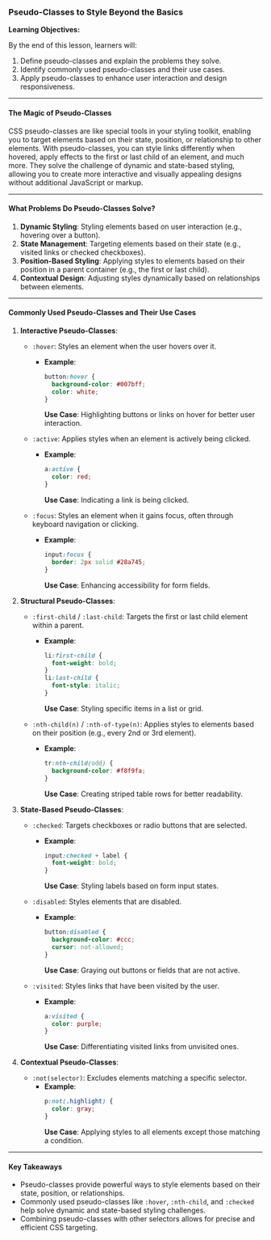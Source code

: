 ### **Pseudo-Classes to Style Beyond the Basics**

**Learning Objectives:**

By the end of this lesson, learners will:

1. Define pseudo-classes and explain the problems they solve.
2. Identify commonly used pseudo-classes and their use cases.
3. Apply pseudo-classes to enhance user interaction and design responsiveness.

---

#### **The Magic of Pseudo-Classes**
CSS pseudo-classes are like special tools in your styling toolkit, enabling you to target elements based on their state, position, or relationship to other elements. With pseudo-classes, you can style links differently when hovered, apply effects to the first or last child of an element, and much more. They solve the challenge of dynamic and state-based styling, allowing you to create more interactive and visually appealing designs without additional JavaScript or markup.

---

#### **What Problems Do Pseudo-Classes Solve?**
1. **Dynamic Styling**: Styling elements based on user interaction (e.g., hovering over a button).
2. **State Management**: Targeting elements based on their state (e.g., visited links or checked checkboxes).
3. **Position-Based Styling**: Applying styles to elements based on their position in a parent container (e.g., the first or last child).
4. **Contextual Design**: Adjusting styles dynamically based on relationships between elements.

---

#### **Commonly Used Pseudo-Classes and Their Use Cases**

1. **Interactive Pseudo-Classes**:
   - `:hover`: Styles an element when the user hovers over it.
     - **Example**:
       ```css
       button:hover {
         background-color: #007bff;
         color: white;
       }
       ```
       **Use Case**: Highlighting buttons or links on hover for better user interaction.

   - `:active`: Applies styles when an element is actively being clicked.
     - **Example**:
       ```css
       a:active {
         color: red;
       }
       ```
       **Use Case**: Indicating a link is being clicked.

   - `:focus`: Styles an element when it gains focus, often through keyboard navigation or clicking.
     - **Example**:
       ```css
       input:focus {
         border: 2px solid #28a745;
       }
       ```
       **Use Case**: Enhancing accessibility for form fields.

2. **Structural Pseudo-Classes**:
   - `:first-child` / `:last-child`: Targets the first or last child element within a parent.
     - **Example**:
       ```css
       li:first-child {
         font-weight: bold;
       }
       li:last-child {
         font-style: italic;
       }
       ```
       **Use Case**: Styling specific items in a list or grid.

   - `:nth-child(n)` / `:nth-of-type(n)`: Applies styles to elements based on their position (e.g., every 2nd or 3rd element).
     - **Example**:
       ```css
       tr:nth-child(odd) {
         background-color: #f8f9fa;
       }
       ```
       **Use Case**: Creating striped table rows for better readability.

3. **State-Based Pseudo-Classes**:
   - `:checked`: Targets checkboxes or radio buttons that are selected.
     - **Example**:
       ```css
       input:checked + label {
         font-weight: bold;
       }
       ```
       **Use Case**: Styling labels based on form input states.

   - `:disabled`: Styles elements that are disabled.
     - **Example**:
       ```css
       button:disabled {
         background-color: #ccc;
         cursor: not-allowed;
       }
       ```
       **Use Case**: Graying out buttons or fields that are not active.

   - `:visited`: Styles links that have been visited by the user.
     - **Example**:
       ```css
       a:visited {
         color: purple;
       }
       ```
       **Use Case**: Differentiating visited links from unvisited ones.

4. **Contextual Pseudo-Classes**:
   - `:not(selector)`: Excludes elements matching a specific selector.
     - **Example**:
       ```css
       p:not(.highlight) {
         color: gray;
       }
       ```
       **Use Case**: Applying styles to all elements except those matching a condition.

---

#### **Key Takeaways**
- Pseudo-classes provide powerful ways to style elements based on their state, position, or relationships.
- Commonly used pseudo-classes like `:hover`, `:nth-child`, and `:checked` help solve dynamic and state-based styling challenges.
- Combining pseudo-classes with other selectors allows for precise and efficient CSS targeting.

